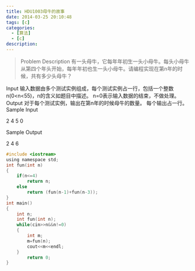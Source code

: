 ```yaml
---
title: HDU1003母牛的故事
date: 2014-03-25 20:10:48
tags: [c]
categories:
  - [算法]
  - [c]
description:
---
```



>Problem Description
有一头母牛，它每年年初生一头小母牛。每头小母牛从第四个年头开始，每年年初也生一头小母牛。请编程实现在第n年的时候，共有多少头母牛？

Input
输入数据由多个测试实例组成，每个测试实例占一行，包括一个整数n(0<n<55)，n的含义如题目中描述。
n=0表示输入数据的结束，不做处理。
Output
对于每个测试实例，输出在第n年的时候母牛的数量。
每个输出占一行。
Sample Input

2
4
5
0

Sample Output

2
4
6


```c
#include <iostream>
using namespace std;
int fun(int n)
{
    if(n<=4)
        return n;
    else
        return (fun(n-1)+fun(n-3));
}
int main()
{
    int n;
    int fun(int n);
    while(cin>>n&&n!=0)
    {
        int m;
        m=fun(n);
        cout<<m<<endl;
    }
        return 0;
}
```

